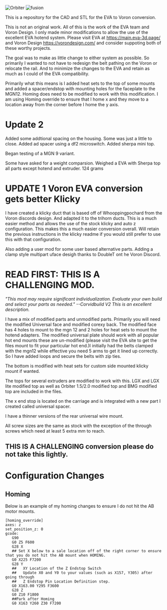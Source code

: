 ![Orbiter](https://github.com/majarspeed/Voron-EVA-conversion/blob/main/Pics/Orbiter_EVA.jpeg "EVA on Voron")
![fusion](https://github.com/majarspeed/Voron-EVA-conversion/raw/main/Pics/EVA%20for%20Voron.JPG "EVA on Voron")

This is a repository for the CAD and STL for the EVA to Voron conversion. 

This is not an original work. All of this is the work of the EVA team and Voron Design. I only made minor modifications to allow the use of the excellent EVA hotend system. Please visit EVA at https://main.eva-3d.page/ and Voron Design https://vorondesign.com/ and consider suppoting both of these worthy projects. 

The goal was to make as little change to either system as possible. So primarily I wanted to not have to redesign the belt pathing on the Voron or relocate the rail. And to minimize the changes to the EVA and retain as much as I could of the EVA compatibility. 

Primarily what this means is I added heat sets to the top of some mounts and added a spacer/endstop with mounting holes for the faceplate to the MGN12. 
Homing does need to be modified to work with this modification. I am using Homing override to ensure that I home x and they move to a location away from the corner before I home the y axis.

# Update 2 

Added some addtional spacing on the housing. Some was just a little to close. 
Added ad spacer using a df2 microswitch. 
Added sherpa mini top. 

Began testing of a MGN 9 variant. 

Some have asked for a weight comparsion. Weighed a EVA with Sherpa top all parts except hotend and extruder. 124 grams 


# UPDATE 1 Voron EVA conversion gets better Klicky
I have created a klicky duct that is based off of Whooppingpochard from the Voron discords design. And adapted it to the trihorn ducts. This is a much easier method and allows the use of the stock klicky and auto z configuration. This makes this a much easier conversion overall. Will retain the previous instructions in the klicky readme if you would still prefer to use this with that configuration. 

Also adding a user mod for some user based alternative parts. 
Adding a clamp style multipart uface desigh thanks to DoubleT ont he Voron Discord. 
 

# READ FIRST: THIS IS A CHALLENGING MOD. 
*"This mod may require significant individualization. Evaluate your own build and select your parts as needed." --Corvidbuild V2
This is an excellent description.*

I have a mix of modified parts and unmodified parts. 
Primarily you will need the modified Universal face and modified corexy back. The modified face has 4 holes to mount to the mgn 12 and 2 holes for heat sets to mount the hotend adapters. The modified universal plate should work with all popular hot end mounts these are un-modified (please visit the EVA site to get the files mount to fit your particular hot end.)I initially had the belts clamped with the mgn12 while effective you need 5 arms to get it lined up correctly. So I have added loops and secure the belts with zip ties.

The bottom is modified with heat sets for custom side mounted klicky mount if wanted.

The tops for several extruders are modified to work with this. LGX and LGX lite modified top as well as Orbiter 1.5/2.0 modified top and BMG modified top are included in the files. 

The x end stop is located on the carriage and is integrated with a new part I created called universal spacer.

I have a thinner versions of the rear universal wire mount.

All screw sizes are the same as stock with the exception of the through screws which need at least 5 extra mm to reach.

## THIS IS A CHALLENGING conversion please do not take this lightly.


# Configuration Changes

## Homing 
Below is an example of my homing changes to ensure I do not hit the AB motor mounts. 

```
[homing_override]
axes: z
set_position_z: 0
gcode:
   G90
   G0 Z5 F600
   G28 X
   ## Set X below to a sale location off of the right corner to ensure that you do not hit the AB mount when HOMING. 
   G0 X225 F7200
   G28 Y
   ##	XY Location of the Z Endstop Switch
   ##	Update X0 and Y0 to your values (such as X157, Y305) after going through
   ##	Z Endstop Pin Location Definition step.
   G0 X163.00 Y295 F3600 
   G28 Z
   G0 Z10 F1800
   ##Park after Homing
   G0 X163 Y260 Z30 F7200 
   ```
  

   
   

